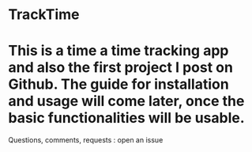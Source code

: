 # TrackTime  
This is a time a time tracking app and also the first project I post on Github. The guide for installation and usage will come later, once the basic functionalities will be usable.  
=======
Questions, comments, requests : open an issue

